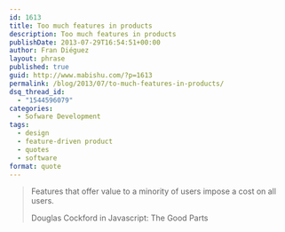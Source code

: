 ```yaml
---
id: 1613
title: Too much features in products
description: Too much features in products
publishDate: 2013-07-29T16:54:51+00:00
author: Fran Diéguez
layout: phrase
published: true
guid: http://www.mabishu.com/?p=1613
permalink: /blog/2013/07/to-much-features-in-products/
dsq_thread_id:
  - "1544596079"
categories:
  - Sofware Development
tags:
  - design
  - feature-driven product
  - quotes
  - software
format: quote
---
```

<blockquote class="quote-format">
<p class="large-quote" >Features that offer value to a minority of users impose a cost on all users.</p>
<p class="quote-author">Douglas Cockford in Javascript: The Good Parts</p>
</blockquote>

